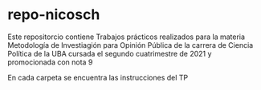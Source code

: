 # repo-nicosch

 Este repositorcio contiene Trabajos prácticos realizados para la materia Metodología de Investiagión para Opinión Pública de la carrera de Ciencia Política de la UBA
cursada el segundo cuatrimestre de 2021 y promocionada con nota 9

En cada carpeta se encuentra las instrucciones del TP
